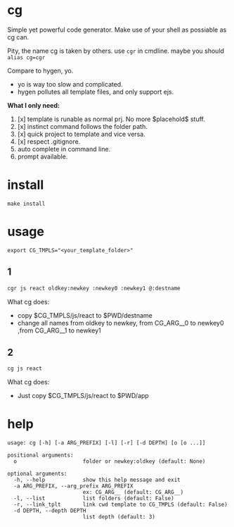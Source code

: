 # cg

Simple yet powerful code generator.
Make use of your shell as possiable as cg can.

Pity, the name cg is taken by others. use `cgr` in cmdline. maybe you should `alias cg=cgr`

Compare to hygen, yo.
- yo is way too slow and complicated.
- hygen pollutes all template files, and only support ejs.

**What I only need:**
1. [x] template is runable as normal prj. No more \$placehold\$ stuff.
2. [x] instinct command follows the folder path.
4. [x] quick project to template and vice versa.
3. [x] respect .gitignore.
4. auto complete in command line.
5. prompt available.

# install
```
make install
```

# usage
```
export CG_TMPLS="<your_template_folder>"
```

## 1
``` bash
cgr js react oldkey:newkey :newkey0 :newkey1 @:destname 
```
What cg does:

- copy $CG_TMPLS/js/react to $PWD/destname
- change all names from oldkey to newkey,  from  CG_ARG__0 to newkey0 ,from  CG_ARG__1 to newkey1

## 2
``` bash
cg js react
```
What cg does:
- Just copy $CG_TMPLS/js/react to $PWD/app




# help
```
usage: cg [-h] [-a ARG_PREFIX] [-l] [-r] [-d DEPTH] [o [o ...]]

positional arguments:
  o                     folder or newkey:oldkey (default: None)

optional arguments:
  -h, --help            show this help message and exit
  -a ARG_PREFIX, --arg_prefix ARG_PREFIX
                        ex: CG_ARG__ (default: CG_ARG__)
  -l, --list            list folders (default: False)
  -r, --link_tplt       link cwd template to CG_TMPLS (default: False)
  -d DEPTH, --depth DEPTH
                        list depth (default: 3)

``` 
